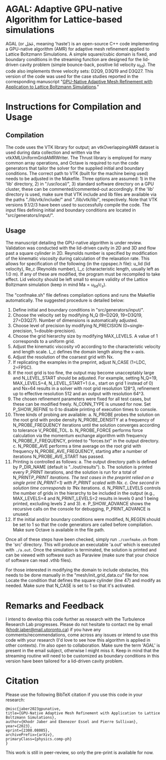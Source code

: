 # AGAL: Adaptive GPU-native Algorithm for Lattice-based simulations
AGAL (or عَجَل, meaning 'haste') is an open-source C++ code implementing a GPU-native algorithm (AMR) for adaptive mesh refinement applied to Lattice Boltzmann Simulations. A simple square/cubic domain is fixed, and boundary conditions in the streaming function are designed for the lid-driven cavity problem (simple bounce-back, positive lid velocity $u_{\text{lid}}$). The code also implements three velocity sets: D2Q9, D3Q19 and D3Q27. This version of the code was used for the case studies reported in the corresponding manuscript "[GPU-Native Adaptive Mesh Refinement with Application to Lattice Boltzmann Simulations](https://arxiv.org/abs/2308.08085)." 

# Instructions for Compilation and Usage

## Compilation

The code uses the VTK library for output; an vtkOverlappingAMR dataset is used during data collection and written via the vtkXMLUniformGridAMRWriter. The Thrust library is employed for many common array operations, and Octave is required to run the code generators that tailor the solver for the supplied initial and boundary conditions. The correct path to VTK (built for the machine being used) needs to be adjusted in the Makefile. Three options are assumed: 1) in the 'lib' directory, 2) in "/usr/local/", 3) standard software directory on a GPU cluster, these can be commented/commented-out accordingly. If the 'lib' directory is used, make sure that VTK include and lib files are available via the paths "./lib/vtk/include/" and "./lib/vtk/lib/", respectively. Note that VTK versions 9.1/2/3 have been used to successfully compile the code. The input files defining initial and boundary conditions are located in "src/generators/input/".

## Usage

The manuscript detailing the GPU-native algorithm is under review. Validation was conducted with the lid-driven cavity in 2D and 3D and flow past a square cylinder in 2D. Reynolds number is specified by modification of the kinematic viscosity during calculation of the relaxation rate. This allows for specification of the following (in the cppspec.h file): u_lid (lid velocity), Re_c (Reynolds number), L_c (characteristic length, usually left as 1.0 m). If any of these are modified, the program must be recompiled to take effect. Lid velocity should be left small to ensure validity of the Lattice Boltzmann simulation (keep in mind $\text{Ma} = u_{\text{lid}} / c_s$).

The "confmake.sh" file defines compilation options and runs the Makefile automatically. The suggested procedure is detailed below:
1. Define initial and boundary conditions in "src/generators/input/".
2. Choose the velocity set by modifying N_Q (9=D2Q9, 19=D3Q19, 27=D3Q27). Number of dimensions is automatically adjusted.
3. Choose level of precision by modifying N_PRECISION (0=single-precision, 1=double-precision).
4. Choose the grid hierarchy size by modifying MAX_LEVELS. A value of 1 corresponds to a uniform grid.
5. Adjust the kinematic viscosity v0 according to the characteristic velocity and length scale. L_c defines the domain length along the x-axis.
6. Adjust the resolution of the coarsest grid with Nx.
7. If replicating the examples in the preprint, adjust N_CASE (1=LDC, 2=FPSC).
8. If the root grid is too fine, the output may become unacceptably large and N_LEVEL_START should be adjusted. For example, setting N_Q=19, MAX_LEVELS=4, N_LEVEL_START=1 (i.e., start on grid 1 instead of 0) and Nx=64 results in a solver with root grid resolution 128^3, refinement up to effective resolution 512 and an output with resolution 64^3.
9. The chosen refinement parameters were fixed for all test cases, but these can be modified freely. N_CONN_TYPE is unused for now. Set P_SHOW_REFINE to 0 to disable printing of execution times to console.
10. Three kinds of probing are available:
    a. N_PROBE probes the solution on the root grid with probe density N_PROBE_DENSITY at a frequency of N_PROBE_FREQUENCY iterations until the solution converges according to tolerance V_PROBE_TOL.
    b. N_PROBE_FORCE performs force calculation via the momentum exchange algorithm with frequency N_PROBE_F_FREQUENCY, printed to "forces.txt" in the output directory.
    c. N_PROBE_AVE performs a time average on the root grid with frequency N_PROBE_AVE_FREQUENCY, starting after a number of iterations N_PROBE_AVE_START has passed.
11. Printing is controlled as follows:
    a. The output directory path is defined by P_DIR_NAME (default is "../out/results").
    b. The solution is printed every P_PRINT iterations, and the solution is run for a total of N_PRINT*P_PRINT iterations. The test cases in the preprint relied on a single print (N_PRINT=1) with P_PRINT scaled with Nx. 
    c. One second in solution time corresponds to 1*Nx iterations.
    d. N_PRINT_LEVELS controls the number of grids in the hierarchy to be included in the output (e.g., MAX_LEVELS=4 and N_PRINT_LEVELS=2 results in levels 0 and 1 being printed, excluding levels 2 and 3).
    e. P_SHOW_ADVANCE shows the recursive calls on the console for debugging, P_PRINT_ADVANCE is unused.
12. If the initial and/or boundary conditions were modified, N_REGEN should be set to 1 so that the code generators are called before compilation. Make sure Octave is available in the file path.

Once all of these steps have been checked, simply run `./confmake.sh` from the 'src' directory. This will produce an executable 'a.out' which is executed with `./a.out`. Once the simulation is terminated, the solution is printed and can be viewed with software such as Paraview (make sure that your choice of software can read .vthb files).

For those interested in modifying the domain to include obstacles, this needs to be done manually in the "mesh/init_grid_data.cu" file for now. Locate the condition that defines the square cylinder (line 47) and modify as needed. Make sure that N_CASE is set to 1 so that it's activated.

# Remarks and Feedback

I intend to develop this code further as research with the Turbulence Research Lab progresses. Please do not hesitate to contact me by email (khodr.jaber@mail.utoronto.ca) if you have any comments/recommendations, come across any issues or intend to use this code with your research (I'd love to see how this algorithm is applied in other contexts). I'm also open to collaboration. Make sure the term 'AGAL' is present in the email subject, otherwise I might miss it. Keep in mind that the streaming routine will need to be customized as boundary conditions in this version have been tailored for a lid-driven cavity problem. 

# Citation

Please use the following BibTeX citation if you use this code in your research:

    @misc{jaber2023gpunative,
    title={GPU-Native Adaptive Mesh Refinement with Application to Lattice Boltzmann Simulations}, 
    author={Khodr Jaber and Ebenezer Essel and Pierre Sullivan},
    year={2023},
    eprint={2308.08085},
    archivePrefix={arXiv},
    primaryClass={physics.comp-ph}
    }

This work is still in peer-review, so only the pre-print is available for now.
